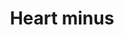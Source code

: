 ---
title: Heart minus
tags: ["heart", "minus", "love", "like", "romance", "remove", "subtract"]
icon: heart-minus
svg: '<svg xmlns="http://www.w3.org/2000/svg" width="24" height="24" fill="none" viewBox="0 0 24 24" stroke-width="1.5" stroke-linecap="round" stroke-linejoin="round" stroke="currentColor"><path d="M7.75 3.5C5.127 3.5 3 5.76 3 8.547 3 14.125 12 20.5 12 20.5s9-6.375 9-11.953C21 5.094 18.873 3.5 16.25 3.5c-1.86 0-3.47 1.136-4.25 2.79-.78-1.654-2.39-2.79-4.25-2.79M10 12h4"/></svg>'
---